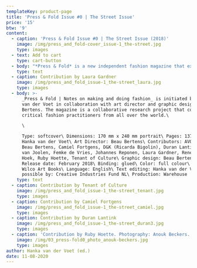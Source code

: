 ```yaml
---
templateKey: product-page
title: 'Press & Fold Issue #0 | The Street Issue'
price: '15'
btw: '9'
content:
  - caption: 'Press & Fold Issue #0 | The Street Issue (2018)'
    image: /img/press_and_fold-cover_issue-1_the-street.jpg
    type: images
  - text: Add to cart
    type: cart-button
  - body: "*Press & Fold* is a new independent fashion magazine that explores alternative fashion forms and narratives. The bi-annual magazine provides a platform for critical fashion practitioners who do not obey the rules the fashion system is currently dictating.\n\nIn a time where everything in fashion is in flux so little of it seems to be discussed on the pages of fashion magazines, forever trying to sell us more things we do not actually need. Ever since the first fashion magazine appeared the goal has been to show and sell – some more explicit than others – the latest fashions. This obsession with ‘the new’ has had a constraining influence on the development of an independent fashion media and a serious fashion critique. *Press & Fold* wants to discuss, but more importantly, imagine what fashion would like if we take away advertising and editorials, take away the need to sell something through the magazine, and instead focus on having conversations on the production, presentation, consumption of clothes and the contexts in which this takes place. *Press & Fold* focuses on a fashion reality that isn’t based solely on consuming the latest fashions but on our experiences through fashion, seeking an alternative fashion discourse that goes beyond treating fashion as a commodity.\n\nFor its inaugural issue, *Press & Fold* reflects on the relation between fashion and the street, as the street has always played a pivotal – but ever-changing – role in the generation, presentation and perpetuation of fashion. A short overview of the content: Beau Bertens researches the impact of visual language on the street by deconstructing the\_shopping bag and examining\_its rhetoric power by placing it in an editorial context, Johannes Reponen critically examines concepts of ‘street style’ and ‘streetwear’, Laura Gardner writes about how 90s art groups such as Art Club 2000, Honey-Suckle Company and Bernadette Corporation presented a critique of the institutions of fashion through the concept of ‘collectivity’, Renee van der Hoek discusses with Camiel Fortgens how to find one’s place within a changing fashion system, Ricarda Bigolin of D&K explores the slippages between workwear, streetwear and branding in the context of current high end and luxury fashion practices, Duran Lantink shows his daily observations from the streets of South Africa, the urban tales of streetwear brand AVOIDSTREET are imagined in an advertorial, Tenant of Culture reflects on narratives surrounding waste in fashion, Ruby Hoette documents items of clothing found in public spaces, reflecting on concepts inherent to the current fashion system such as newness, brand value versus material quality and uniqueness, Femke de Vries constructs a fashion column, and Elisa van Joolen proposes an alternative fashion editorial that shows the material properties of clothes by Dutch streetwear labels Bonne Suits, By Parra, Ontour and Patta with the precision of an X-ray vision."
    type: text
  - caption: Contribution by Laura Gardner
    image: /img/press_and_fold_issue-1_the-street_laura.jpg
    type: images
  - body: >-
      _Press & Fold | Notes on making and doing fashion_ is initiated by Hanka
      van der Voet in collaboration with art director and graphic designer Beau
      Bertens. The magazine is a collaborative research project that connects
      critical fashion practitioners from all over the world.\

      \

      Type: softcover\ Dimensions: 170 mm x 240 mm portrait\ Pages: 137\ Editor:
      Hanka van der Voet\ Art Director: Beau Bertens\ Contributors: AVOIDSTREET,
      Beau Bertens, Camiel Fortgens, D&K (Ricarda Bigolin), Duran Lantink, Elisa
      van Joolen, Femke de Vries, Johannes Reponen, Laura Gardner, Renee van der
      Hoek, Ruby Hoette, Tenant of Culture\ Graphic design: Beau Bertens\
      Release date: February 2018\ Binding: glued\ Color: full colour\ Printer:
      Wilco Art Books\ Language: English\ Text editing: Hanka van der Voet\ Made
      possible by: Creative Industries Fund NL\ Production: Warehouse
    type: text
  - caption: Contribution by Tenant of Culture
    image: /img/press_and_fold_issue-1_the-street_tenant.jpg
    type: images
  - caption: Contribution by Camiel Fortgens
    image: /img/press_and_fold_issue-1_the-street_camiel.jpg
    type: images
  - caption: Contribution by Duran Lantink
    image: /img/press_and_fold_issue-1_the-street_duran3.jpg
    type: images
  - caption: 'Contribution by Ruby Hoette. Photography: Anouk Beckers.'
    image: /img/03_press-fold0_photo_anouk-beckers.jpg
    type: images
author: Hanka van der Voet (ed.)
date: 11-08-2020
---
```


